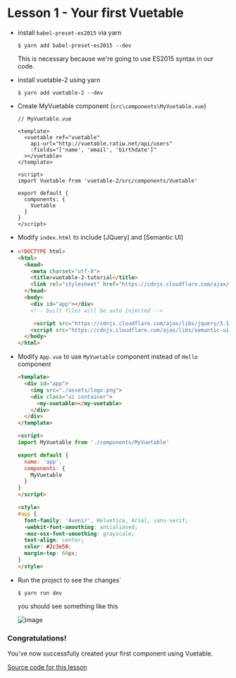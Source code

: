 # Lesson 1 - Your first Vuetable

* install `babel-preset-es2015` via yarn
  ```shell
  $ yarn add babel-preset-es2015 --dev
  ```

  This is necessary because we're going to use ES2015 syntax in our code.

* install vuetable-2 using yarn

  ```shell
  $ yarn add vuetable-2 --dev
  ```

+ Create MyVuetable component (`src\components\MyVuetable.vue`)

    ```vue
    // MyVuetable.vue

    <template>
      <vuetable ref="vuetable"
        api-url="http://vuetable.ratiw.net/api/users"
        :fields="['name', 'email', 'birthdate']"
      ></vuetable>
    </template>

    <script>
    import Vuetable from 'vuetable-2/src/components/Vuetable'

    export default {
      components: {
        Vuetable
      }
    }
    </script>
    ```

+ Modify `index.html` to include [JQuery] and [Semantic UI]
+
    ```html
    <!DOCTYPE html>
    <html>
      <head>
        <meta charset="utf-8">
        <title>vuetable-2-tutorial</title>
        <link rel="stylesheet" href="https://cdnjs.cloudflare.com/ajax/libs/semantic-ui/2.2.7/semantic.min.css" media="screen" title="no title" charset="utf-8">
      </head>
      <body>
        <div id="app"></div>
        <!-- built files will be auto injected -->

         <script src="https://cdnjs.cloudflare.com/ajax/libs/jquery/3.1.0/jquery.min.js" charset="utf-8"></script>
        <script src="https://cdnjs.cloudflare.com/ajax/libs/semantic-ui/2.2.7/semantic.min.js" charset="utf-8"></script>
      </body>
    </html>
    ```

+ Modify `App.vue` to use `MyVuetable` component instead of `Hello` component

    ```html
    <template>
      <div id="app">
        <img src="./assets/logo.png">
        <div class="ui container">
          <my-vuetable></my-vuetable>
        </div>
      </div>
    </template>

    <script>
    import MyVuetable from './components/MyVuetable'

    export default {
      name: 'app',
      components: {
        MyVuetable
      }
    }
    </script>

    <style>
    #app {
      font-family: 'Avenir', Helvetica, Arial, sans-serif;
      -webkit-font-smoothing: antialiased;
      -moz-osx-font-smoothing: grayscale;
      text-align: center;
      color: #2c3e50;
      margin-top: 60px;
    }
    </style>
    ```

* Run the project to see the changes`
    ```shell
    $ yarn run dev
    ```

    you should see something like this

    ![image](./images/01-1.PNG)

### Congratulations!

You've now successfully created your first component using Vuetable.

[Source code for this lesson](https://github.com/ratiw/vuetable-2-tutorial/tree/lesson-1)
